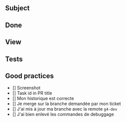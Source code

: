 ## Subject

## Done

## View

## Tests

## Good practices

- [] Screenshot <br>
- [] Task id in PR title<br>
- [] Mon historique est correcte <br>
- [] Je merge sur la branche demandée par mon ticket <br>
- [] J'ai mis à jour ma branche avec la remote `g4-dev`<br>
- [] J'ai bien enlevé les commandes de debuggage

<!-- Pour cocher: [x] -->